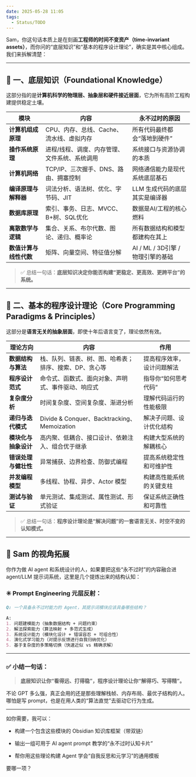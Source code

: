 ```yaml
---
date: 2025-05-28 11:05
tags:
  - Status/TODO
---
```


Sam，你这句话本质上是在刻画**工程师的时间不变资产（time-invariant assets）**，而你问的“底层知识”和“基本的程序设计理论”，确实是其中核心组成。我们来拆解清楚：

---

## 🧱 一、底层知识（Foundational Knowledge）

这部分指的是**计算机科学的物理层、抽象层和硬件接近层面**，它为所有高阶工程构建提供稳定土壤。

| 模块            | 内容                       | 永不过时的原因                  |
| ------------- | ------------------------ | ------------------------ |
| **计算机组成原理**   | CPU、内存、总线、Cache、流水线、虚拟内存 | 所有代码最终都会“落地到硬件”          |
| **操作系统原理**    | 进程/线程、调度、内存管理、文件系统、系统调用  | 系统接口与资源协调的本质             |
| **计算机网络**     | TCP/IP、三次握手、DNS、路由、拥塞控制  | 网络通信能力是现代系统底层基石          |
| **编译原理与解释器**  | 词法分析、语法树、优化、字节码、JIT      | LLM 生成代码的底层其实是编译器        |
| **数据库原理**     | 索引、事务、日志、MVCC、B+树、SQL优化  | 数据是AI/工程的核心燃料            |
| **离散数学与逻辑**   | 集合、关系、布尔代数、图论、递归、概率论     | 所有数据结构和模型都建构在其上          |
| **数值计算与线性代数** | 矩阵、向量空间、特征值分解            | AI / ML / 3D引擎 / 物理引擎的基础 |

> ✅ 总结一句话：**底层知识决定你能否构建“更稳定、更高效、更跨平台”的系统。**

---

## 🧭 二、基本的程序设计理论（Core Programming Paradigms & Principles）

这部分是**语言无关的抽象层面**，即使十年后语言变了，理论依然有效。

| 理论方向         | 内容                                        | 作用            |
| ------------ | ----------------------------------------- | ------------- |
| **数据结构与算法**  | 栈、队列、链表、树、图、哈希表；排序、搜索、DP、贪心等              | 提高程序效率，设计问题解法 |
| **程序设计范式**   | 命令式、函数式、面向对象、声明式、事件驱动、响应式                 | 指导你“如何思考代码”   |
| **复杂度分析**    | 时间复杂度、空间复杂度、渐进分析                          | 理解代码运行的性能极限   |
| **递归与迭代模式**  | Divide & Conquer、Backtracking、Memoization | 解决子问题、设计优化结构  |
| **模块化与抽象设计** | 高内聚、低耦合、接口设计、依赖注入、组合优于继承                  | 构建大型系统的解耦核心   |
| **错误处理与健壮性** | 异常捕获、边界检查、防御式编程                           | 提高系统稳定性和可维护性  |
| **并发编程模型**   | 多线程、协程、异步、Actor 模型                        | 构建高性能系统的关键支柱  |
| **测试与验证**    | 单元测试、集成测试、属性测试、形式验证                       | 保证系统正确性和可靠性   |

> ✅ 总结一句话：**程序设计理论是“解决问题”的一套语言无关、时空不变的认知模式。**

---

## 🧠 Sam 的视角拓展

你作为做 AI agent 和系统设计的人，如果要把这些“永不过时”的内容融合进 agent/LLM 提示词系统，这里是几个提炼出来的结构认知：

### ✳️ Prompt Engineering 元层反射：

```markdown
Q: 一个具备永不过时能力的 Agent，其提示词模块应该具备哪些结构？

A:
1. 问题建模能力（抽象数据结构 + 问题约束）
2. 解法探索能力（算法映射 + 多范式生成）
3. 系统设计能力（模块化设计 + 错误容忍 + 可组合性）
4. 演化式学习能力（对提示反馈进行自我归纳优化）
5. 基于复杂度的多策略切换（快速近似 vs 精确求解）
```

---

### ✅ 小结一句话：

> **底层知识让你“看得远、打得稳”，程序设计理论让你“解得巧、写得精”。**

不论 GPT 多么强，真正会用的还是那些理解栈帧、内存布局、最优子结构的人。\
哪怕是写 prompt，也是在用人类的“算法直觉”去驱动它行为生成。

---

如你需要，我可以：

- 构建一个包含这些模块的 Obsidian 知识库框架（带双链）

- 输出一组可用于 AI agent prompt 教学的“永不过时认知卡片”

- 帮你用这些理论构建 Agent 学会“自我反思和元学习”的通用模板

要哪一项？
